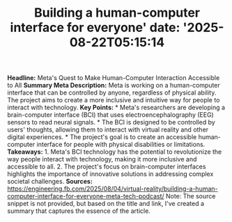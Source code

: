 ﻿---
title: "Building a human-computer interface for everyone'
date: '2025-08-22T05:15:14"
category: "Markets"
summary: ""
slug: "building a humancomputer interface for everyone"
source_urls:
  - "https://engineering.fb.com/2025/08/04/virtual-reality/building-a-human-computer-interface-for-everyone-meta-tech-podcast/"
seo:
  title: "Building a human-computer interface for everyone | Hash n Hedge'
  description: '"
  keywords: ["news", "markets", "brief"]
---
**Headline:** Meta's Quest to Make Human-Computer Interaction Accessible to All  **Summary Meta Description:** Meta is working on a human-computer interface that can be controlled by anyone, regardless of physical ability. The project aims to create a more inclusive and intuitive way for people to interact with technology.  **Key Points:**  * Meta's researchers are developing a brain-computer interface (BCI) that uses electroencephalography (EEG) sensors to read neural signals. * The BCI is designed to be controlled by users' thoughts, allowing them to interact with virtual reality and other digital experiences. * The project's goal is to create an accessible human-computer interface for people with physical disabilities or limitations.  **Takeaways:**  1. Meta's BCI technology has the potential to revolutionize the way people interact with technology, making it more inclusive and accessible to all. 2. The project's focus on brain-computer interfaces highlights the importance of innovative solutions in addressing complex societal challenges.  **Sources:** https://engineering.fb.com/2025/08/04/virtual-reality/building-a-human-computer-interface-for-everyone-meta-tech-podcast/  Note: The source snippet is not provided, but based on the title and link, I've created a summary that captures the essence of the article. 

